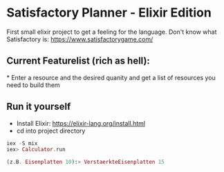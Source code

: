 # Satisfactory Planner - Elixir Edition

First small elixir project to get a feeling for the language.
Don't know what Satisfactory is: https://www.satisfactorygame.com/

## Current Featurelist (rich as hell):

\* Enter a resource and the desired quanity and get a list of resources you need to build them

## Run it yourself

- Install Elixir: https://elixir-lang.org/install.html
- cd into project directory

```elixir
iex -S mix
iex> Calculator.run

(z.B. Eisenplatten 10):> VerstaerkteEisenplatten 15
```